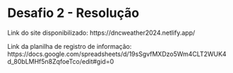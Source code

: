 <h1><strong>Desafio 2 - Resolução</strong></h1>
<p>Link do site disponibilizado: https://dncweather2024.netlify.app/</p>
<p>Link da planilha de registro de informação: https://docs.google.com/spreadsheets/d/19sSgvfMXDzo5Wm4CLT2WUK4d_80bLMHf5n8ZqfoeTco/edit#gid=0</p>
